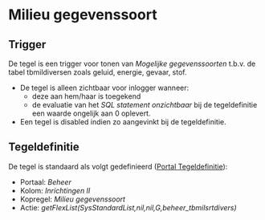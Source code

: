 # Milieu gegevenssoort

## Trigger

De tegel is een trigger voor tonen van *Mogelijke gegevenssoorten* t.b.v. de tabel tbmildiversen zoals geluid, energie, gevaar, stof.

- De tegel is alleen zichtbaar voor inlogger wanneer:
  - deze aan hem/haar is toegekend
  - de evaluatie van het *SQL statement onzichtbaar* bij de tegeldefinitie een waarde ongelijk aan 0 oplevert.
- Een tegel is disabled indien zo aangevinkt bij de tegeldefinitie.

## Tegeldefinitie

De tegel is standaard als volgt gedefinieerd ([Portal Tegeldefinitie](../../../../instellen_inrichten/portaldefinitie/portal_tegel.md)):

- Portaal: *Beheer*
- Kolom: *Inrichtingen II*
- Kopregel: *Milieu gegevenssoort*
- Actie: *getFlexList(SysStandardList,nil,nil,G,beheer_tbmilsrtdivers)*
